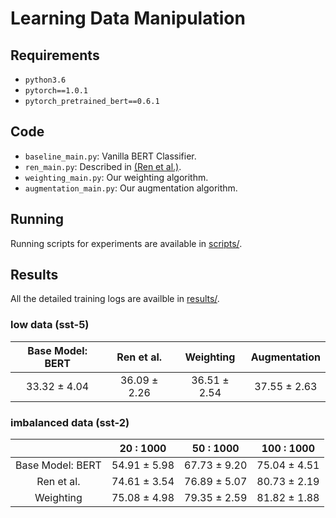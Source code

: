 # Learning Data Manipulation

## Requirements

- `python3.6`
- `pytorch==1.0.1`
- `pytorch_pretrained_bert==0.6.1`

## Code
* ```baseline_main.py```: Vanilla BERT Classifier.
* ```ren_main.py```: Described in [(Ren et al.)](https://arxiv.org/pdf/1803.09050.pdf).
* ```weighting_main.py```: Our weighting algorithm.
* ```augmentation_main.py```: Our augmentation algorithm.


## Running
Running scripts for experiments are available in [scripts/](scripts/).

## Results

All the detailed training logs are availble in [results/](results/).

### low data (sst-5)

|Base Model: BERT|Ren et al.| Weighting  | Augmentation |
|:-:|:-:|:-:|:-:|
| 33.32 ± 4.04 | 36.09 ± 2.26 | 36.51 ± 2.54   | 37.55 ± 2.63 |

### imbalanced data (sst-2)
|| 20 : 1000 | 50 : 1000　| 100 : 1000
|:-:|:-:|:-:|:-:|
|Base Model: BERT| 54.91 ± 5.98 | 67.73 ± 9.20 | 75.04 ± 4.51 |
|Ren et al.| 74.61 ± 3.54 | 76.89 ± 5.07 | 80.73 ± 2.19 | 
|Weighting| 75.08 ± 4.98 | 79.35 ± 2.59 | 81.82 ± 1.88 | 

